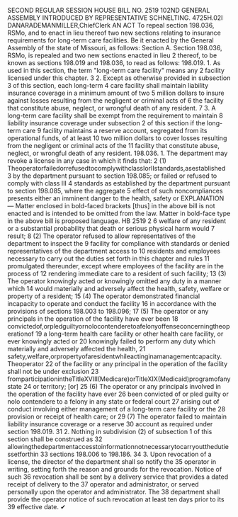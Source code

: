 SECOND REGULAR SESSION
HOUSE BILL NO. 2519
102ND GENERAL ASSEMBLY
INTRODUCED BY REPRESENTATIVE SCHNELTING.
4725H.02I DANARADEMANMILLER,ChiefClerk
AN ACT
To repeal section 198.036, RSMo, and to enact in lieu thereof two new sections relating to
insurance requirements for long-term care facilities.
Be it enacted by the General Assembly of the state of Missouri, as follows:
Section A. Section 198.036, RSMo, is repealed and two new sections enacted in lieu
2 thereof, to be known as sections 198.019 and 198.036, to read as follows:
198.019. 1. As used in this section, the term "long-term care facility" means any
2 facility licensed under this chapter.
3 2. Except as otherwise provided in subsection 3 of this section, each long-term
4 care facility shall maintain liability insurance coverage in a minimum amount of two
5 million dollars to insure against losses resulting from the negligent or criminal acts of
6 the facility that constitute abuse, neglect, or wrongful death of any resident.
7 3. A long-term care facility shall be exempt from the requirement to maintain
8 liability insurance coverage under subsection 2 of this section if the long-term care
9 facility maintains a reserve account, segregated from its operational funds, of at least
10 two million dollars to cover losses resulting from the negligent or criminal acts of the
11 facility that constitute abuse, neglect, or wrongful death of any resident.
198.036. 1. The department may revoke a license in any case in which it finds that:
2 (1) TheoperatorfailedorrefusedtocomplywithclassIorIIstandards,asestablished
3 by the department pursuant to section 198.085; or failed or refused to comply with class III
4 standards as established by the department pursuant to section 198.085, where the aggregate
5 effect of such noncompliances presents either an imminent danger to the health, safety or
EXPLANATION — Matter enclosed in bold-faced brackets [thus] in the above bill is not enacted and is
intended to be omitted from the law. Matter in bold-face type in the above bill is proposed language.
HB 2519 2
6 welfare of any resident or a substantial probability that death or serious physical harm would
7 result;
8 (2) The operator refused to allow representatives of the department to inspect the
9 facility for compliance with standards or denied representatives of the department access to
10 residents and employees necessary to carry out the duties set forth in this chapter and rules
11 promulgated thereunder, except where employees of the facility are in the process of
12 rendering immediate care to a resident of such facility;
13 (3) The operator knowingly acted or knowingly omitted any duty in a manner which
14 would materially and adversely affect the health, safety, welfare or property of a resident;
15 (4) The operator demonstrated financial incapacity to operate and conduct the facility
16 in accordance with the provisions of sections 198.003 to 198.096;
17 (5) The operator or any principals in the operation of the facility have ever been
18 convictedof,orpledguiltyornolocontenderetoafelonyoffenseconcerningtheoperationof
19 a long-term health care facility or other health care facility, or ever knowingly acted or
20 knowingly failed to perform any duty which materially and adversely affected the health,
21 safety,welfare,orpropertyofaresidentwhileactinginamanagementcapacity. Theoperator
22 of the facility or any principal in the operation of the facility shall not be under exclusion
23 fromparticipationintheTitleXVIII(Medicare)orTitleXIX(Medicaid)programofanystate
24 or territory; [or]
25 (6) The operator or any principals involved in the operation of the facility have ever
26 been convicted of or pled guilty or nolo contendere to a felony in any state or federal court
27 arising out of conduct involving either management of a long-term care facility or the
28 provision or receipt of health care; or
29 (7) The operator failed to maintain liability insurance coverage or a reserve
30 account as required under section 198.019.
31 2. Nothing in subdivision (2) of subsection 1 of this section shall be construed as
32 allowingthedepartmentaccesstoinformationnotnecessarytocarryoutthedutiessetforthin
33 sections 198.006 to 198.186.
34 3. Upon revocation of a license, the director of the department shall so notify the
35 operator in writing, setting forth the reason and grounds for the revocation. Notice of such
36 revocation shall be sent by a delivery service that provides a dated receipt of delivery to the
37 operator and administrator, or served personally upon the operator and administrator. The
38 department shall provide the operator notice of such revocation at least ten days prior to its
39 effective date.
✔